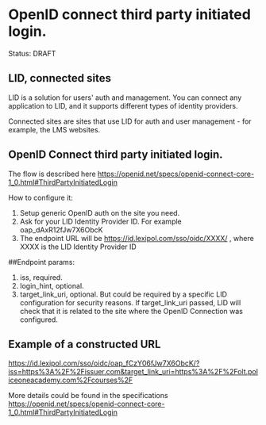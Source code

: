 # OpenID connect third party initiated login. 
Status: DRAFT

## LID, connected sites

LID is a  solution for users' auth and management. You can connect any application to LID, and it supports different types of identity providers.

Connected sites are sites that use LID for auth and user management - for example, the LMS websites.

## OpenID Connect third party initiated login. 

The flow is described here https://openid.net/specs/openid-connect-core-1_0.html#ThirdPartyInitiatedLogin

How to configure it: 

1) Setup generic OpenID auth on the site you need. 
2) Ask for your LID Identity Provider ID. For example oap_dAxR12fJw7X6ObcK
3) The endpoint URL will be https://id.lexipol.com/sso/oidc/XXXX/ , where XXXX is the LID Identity Provider ID


##Endpoint params:
1) iss, required. 
2) login_hint, optional. 
3) target_link_uri, optional. But could be required by a specific LID configuration for security reasons. 
If target_link_uri passed, LID will check that it is related to the site where the OpenID Connection was configured. 


## Example of a constructed URL
https://id.lexipol.com/sso/oidc/oap_fCzY06fJw7X6ObcK/?iss=https%3A%2F%2Fissuer.com&target_link_uri=https%3A%2F%2Folt.policeoneacademy.com%2Fcourses%2F

More details could be found in the specifications https://openid.net/specs/openid-connect-core-1_0.html#ThirdPartyInitiatedLogin
